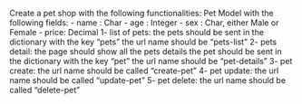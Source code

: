 Create a pet shop with the following functionalities:
	Pet Model with the following fields:
		- name : Char
		- age : Integer
		- sex : Char, either Male or Female
		- price: Decimal
	1- list of pets:
		the pets should be sent in the dictionary with the key “pets”
		the url name should be “pets-list”
	2- pets detail:
		the page should show all the pets details
		the pet should be sent in the dictionary with the key “pet”
		the url name should be “pet-details”
	3- pet create:
		the url name should be called “create-pet”
	4- pet update:
		the url name should be called “update-pet”
	5- pet delete:
		the url name should be called “delete-pet”

